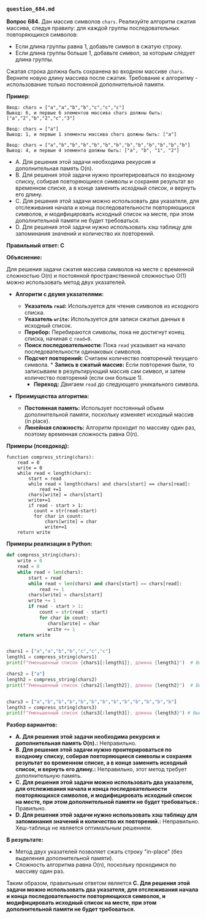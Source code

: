 ### `question_684.md`

**Вопрос 684.** Дан массив символов `chars`. Реализуйте алгоритм сжатия массива, следуя правилу: для каждой группы последовательных повторяющихся символов:

*   Если длина группы равна 1, добавьте символ в сжатую строку.
*   Если длина группы больше 1, добавьте символ, за которым следует длина группы.

Сжатая строка должна быть сохранена во входном массиве `chars`. Верните новую длину массива после сжатия. Требование к алгоритму - использование только постоянной дополнительной памяти.

**Пример:**

```
Ввод: chars = ["a","a","b","b","c","c","c"]
Вывод: 6, и первые 6 элементов массива chars должны быть: ["a","2","b","2","c","3"]

Ввод: chars = ["a"]
Вывод: 1, и первые 1 элементы массива chars должны быть: ["a"]

Ввод: chars = ["a","b","b","b","b","b","b","b","b","b","b","b","b"]
Вывод: 4, и первые 4 элемента должны быть: ["a", "b", "1", "2"]
```

- A.  Для решения этой задачи необходима  рекурсия и  дополнительная память O(n).
- B.  Для решения этой задачи нужно проитерироваться по входному списку, собирая повторяющиеся символы и  сохраняя результат во временном списке, а в конце заменить исходный список, и вернуть его длину.
- C. Для решения этой задачи можно использовать два указателя, для отслеживания начала и конца последовательности повторяющихся символов,  и модифицировать исходный список на месте, при этом дополнительной памяти не будет требоваться.
- D. Для решения этой задачи нужно использовать хэш таблицу для запоминания  значений и количество их повторений.

**Правильный ответ: C**

**Объяснение:**

Для решения задачи сжатия массива символов на месте с временной сложностью O(n) и постоянной пространственной сложностью O(1) можно использовать метод двух указателей.

*  **Алгоритм с двумя указателями:**
    *  **Указатель `read`:**  Используется для чтения символов из исходного списка.
    *  **Указатель `write`:** Используется для записи сжатых данных в исходный список.
    *  **Перебор:** Перебираются символы, пока не достигнут конец списка, начиная с  `read=0`.
     *  **Поиск последовательности:**  Пока  `read` указывает на начало последовательности одинаковых символов.
      * **Подсчет повторений:** Считаем количество повторений текущего символа.
       *  **Запись в сжатый массив:**  Если повторения были, то  записываем в результирующий массив сам символ, и затем количество повторений (если они больше 1).
        *   **Переход:** Двигаем  `read` до следующего уникального символа.

* **Преимущества алгоритма:**
     *  **Постоянная память:** Использует постоянный объем дополнительной памяти, поскольку изменяет исходный массив (in place).
     *  **Линейная сложность:** Алгоритм проходит по массиву один раз, поэтому временная сложность равна O(n).

**Примеры (псевдокод):**
```
function compress_string(chars):
    read = 0
    write = 0
    while read < length(chars):
        start = read
        while read < length(chars) and chars[start] == chars[read]:
            read +=1
        chars[write] = chars[start]
        write+=1
        if read - start > 1:
          count = str(read-start)
          for char in count:
              chars[write] = char
              write+=1
    return write
```
**Примеры реализации в Python:**
```python
def compress_string(chars):
    write = 0
    read = 0
    while read < len(chars):
        start = read
        while read < len(chars) and chars[start] == chars[read]:
            read += 1
        chars[write] = chars[start]
        write += 1
        if read - start > 1:
            count = str(read - start)
            for char in count:
               chars[write] = char
               write += 1
    return write


chars1 = ["a","a","b","b","c","c","c"]
length1 = compress_string(chars1)
print(f"Уменьшенный список {chars1[:length1]}, длинна {length1}")  # Выведет: Уменьшенный список ['a', '2', 'b', '2', 'c', '3'], длинна 6

chars2 = ["a"]
length2 = compress_string(chars2)
print(f"Уменьшенный список {chars2[:length2]}, длинна {length2}")  # Выведет: Уменьшенный список ['a'], длинна 1


chars3 = ["a","b","b","b","b","b","b","b","b","b","b","b","b"]
length3 = compress_string(chars3)
print(f"Уменьшенный список {chars3[:length3]}, длинна {length3}") # Выведет: Уменьшенный список ['a', 'b', '1', '2'], длинна 4
```

**Разбор вариантов:**
*   **A. Для решения этой задачи необходима  рекурсия и  дополнительная память O(n).:** Неправильно.
*   **B. Для решения этой задачи нужно проитерироваться по входному списку, собирая повторяющиеся символы и  сохраняя результат во временном списке, а в конце заменить исходный список, и вернуть его длину.:** Неправильно, этот метод требует дополнительную память.
*   **C. Для решения этой задачи можно использовать два указателя, для отслеживания начала и конца последовательности повторяющихся символов,  и модифицировать исходный список на месте, при этом дополнительной памяти не будет требоваться.:** Правильно.
*   **D. Для решения этой задачи нужно использовать хэш таблицу для запоминания  значений и количество их повторений.:** Неправильно. Хеш-таблица  не является оптимальным решением.

**В результате:**
*   Метод двух указателей позволяет сжать строку "in-place" (без выделения дополнительной памяти).
*   Сложность алгоритма равна O(n), поскольку  проходимся по массиву один раз.

Таким образом, правильным ответом является **C. Для решения этой задачи можно использовать два указателя, для отслеживания начала и конца последовательности повторяющихся символов, и  модифицировать исходный список на месте, при этом дополнительной памяти не будет требоваться.**

